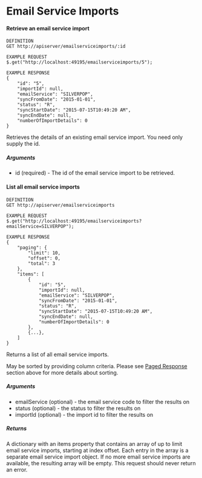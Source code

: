 # Email Service Imports

#### Retrieve an email service import

```
DEFINITION
GET http://apiserver/emailserviceimports/:id

EXAMPLE REQUEST
$.get("http://localhost:49195/emailserviceimports/5");

EXAMPLE RESPONSE
{
    "id": "5",
    "importId": null,
    "emailService": "SILVERPOP",
    "syncFromDate": "2015-01-01",
    "status": "R",
    "syncStartDate": "2015-07-15T10:49:20 AM",
    "syncEndDate": null,
    "numberOfImportDetails": 0
}

```

Retrieves the details of an existing email service import. You need only supply the id.

##### Arguments

* id (required) - The id of the email service import to be retrieved.

#### List all email service imports

```
DEFINITION
GET http://apiserver/emailserviceimports

EXAMPLE REQUEST
$.get("http://localhost:49195/emailserviceimports?emailService=SILVERPOP");

EXAMPLE RESPONSE
{
    "paging": {
        "limit": 10,
        "offset": 0,
        "total": 3
    },
    "items": [
        {
            "id": "5",
            "importId": null,
            "emailService": "SILVERPOP",
            "syncFromDate": "2015-01-01",
            "status": "R",
            "syncStartDate": "2015-07-15T10:49:20 AM",
            "syncEndDate": null,
            "numberOfImportDetails": 0
        },
        {...},
    ]
}

```

Returns a list of all email service imports.

May be sorted by providing column criteria. Please see [Paged Response](#paged-response) section above for more details about sorting.

##### Arguments

* emailService (optional) - the email service code to filter the results on
* status (optional) - the status to filter the results on
* importId (optional) - the import id to filter the results on

##### Returns

A dictionary with an items property that contains an array of up to limit email service imports, starting at index offset. Each entry in the array is a separate email service import object. If no more email service imports are available, the resulting array will be empty. This request should never return an error.